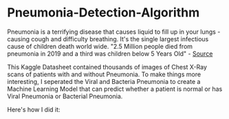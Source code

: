 # Pneumonia-Detection-Algorithm

Pneumonia is a terrifying disease that causes liquid to fill up in your lungs - causing cough and difficulty breathing. It's the single largest infectious cause of children death world wide. "2.5 Million people died from pneumonia in 2019 and a third was children below 5 Years Old" - [Source](https://www.google.com/url?sa=t&rct=j&q=&esrc=s&source=web&cd=&cad=rja&uact=8&ved=2ahUKEwijj4iIhqX8AhWPDLcAHZfCCYcQFnoECAoQAQ&url=https%3A%2F%2Fourworldindata.org%2Fpneumonia&usg=AOvVaw3U7CzSxsQ2Fj0KR8SYiuEH)

This Kaggle Datasheet contained thousands of images of Chest X-Ray scans of patients with and without Pneumonia. To make things more interesting, I seperated the Viral and Bacteria Pneumonia to create a Machine Learning Model that can predict whether a patient is normal or has Viral Pneumonia or Bacterial Pneumonia.

Here's how I did it:
